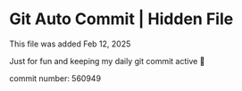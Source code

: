 # Git Auto Commit | Hidden File

This file was added Feb 12, 2025

Just for fun and keeping my daily git commit active 🤪

commit number: 560949
